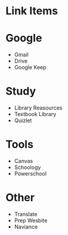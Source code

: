 # Link Items

# Google
- Gmail
- Drive
- Google Keep

# Study
- Library Reasources
- Textbook Library
- Quizlet

# Tools
- Canvas
- Schoology
- Powerschool

# Other
- Translate
- Prep Wesbite
- Naviance
